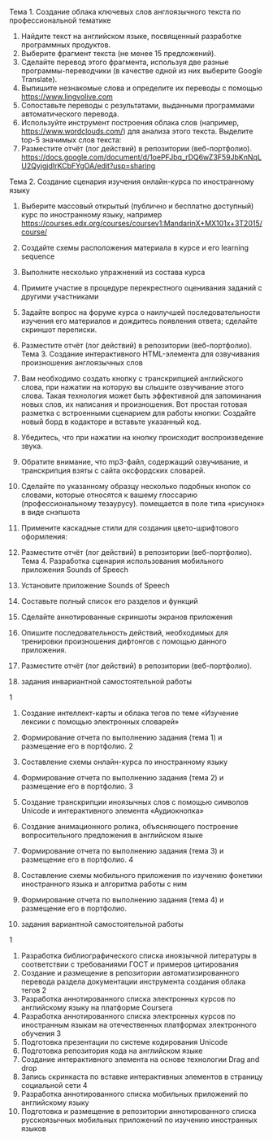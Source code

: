 
Тема 1. Создание облака ключевых слов англоязычного текста по профессиональной
тематике
1. Найдите текст на английском языке, посвященный
разработке программных продуктов.
2. Выберите фрагмент текста (не менее 15 предложений).
3. Сделайте перевод этого фрагмента, используя две разные
программы-переводчики (в качестве одной из них выберите Google Translate).
4. Выпишите незнакомые слова и определите их переводы с помощью
https://www.lingvolive.com 
5. Сопоставьте переводы с результатами, выданными программами
автоматического перевода.
6. Используйте инструмент построения облака слов (например,
https://www.wordclouds.com/) для анализа этого текста. Выделите top-5 значимых
слов текста:
7. Разместите отчёт (лог действий) в репозитории (веб-портфолио).
https://docs.google.com/document/d/1oePFJbq_rDQ6wZ3F59JbKnNqLU2QyjgjdIrKCbFYgOA/edit?usp=sharing

Тема 2. Создание сценария изучения онлайн-курса по иностранному языку
1. Выберите массовый открытый (публично и бесплатно доступный) курс по
иностранному языку, например https://courses.edx.org/courses/coursev1:MandarinX+MX101x+3T2015/course/
2. Создайте схемы расположения материала в курсе и его learning sequence

3. Выполните несколько упражнений из состава курса
4. Примите участие в процедуре перекрестного оценивания заданий с другими
участниками
5. Задайте вопрос на форуме курса о наилучшей последовательности изучения его
материалов и дождитесь появления ответа; сделайте скриншот переписки.
6. Разместите отчёт (лог действий) в репозитории (веб-портфолио).
Тема 3. Создание интерактивного HTML-элемента для озвучивания произношения
англоязычных слов
1. Вам необходимо создать кнопку с транскрипцией английского слова, при
нажатии на которую вы слышите озвучивание этого слова. Такая технология может
быть эффективной для запоминания новых слов, их написания и произношения.
Вот простая готовая разметка с встроенными сценарием для работы кнопки:
Создайте новый борд в кодакторе и вставьте указанный код.
2. Убедитесь, что при нажатии на кнопку происходит воспроизведение звука.
3. Обратите внимание, что mp3-файл, содержащий озвучивание, и транскрипция
взяты с сайта оксфордских словарей.
4. Сделайте по указанному образцу несколько подобных кнопок со словами,
которые относятся к вашему глоссарию (профессиональному тезаурусу).
помещается в поле типа «рисунок» в виде снэпшота
5. Примените каскадные стили для создания цвето-шрифтового оформления:

6. Разместите отчёт (лог действий) в репозитории (веб-портфолио).
Тема 4. Разработка сценария использования мобильного приложения Sounds of Speech
1. Установите приложение Sounds of Speech
2. Составьте полный список его разделов и функций
3. Сделайте аннотированные скриншоты экранов приложения
4. Опишите последовательность действий, необходимых для тренировки
произношения дифтонгов с помощью данного приложения.
5. Разместите отчёт (лог действий) в репозитории (веб-портфолио).

2.  задания  инвариантной самостоятельной работы

1
1. Создание интеллект-карты и облака тегов по теме «Изучение лексики с помощью
электронных словарей»
2. Формирование отчета по выполнению задания (тема 1) и размещение его в
портфолио.
2
1. Составление схемы онлайн-курса по иностранному языку
2. Формирование отчета по выполнению задания (тема 2) и размещение его в
портфолио.
3
1. Создание транскрипции иноязычных слов с помощью символов Unicode и
интерактивного элемента «Аудиокнопка»
2. Создание анимационного ролика, объясняющего построение вопросительного
предложения в английском языке
3. Формирование отчета по выполнению задания (тема 3) и размещение его в
портфолио.
4
1. Составление схемы мобильного приложения по изучению фонетики иностранного
языка и алгоритма работы с ним
2. Формирование отчета по выполнению задания (тема 4) и размещение его в
портфолио.

3.  задания  вариантной самостоятельной работы 

1
1. Разработка библиографического списка иноязычной литературы в соответствии с
требованиями ГОСТ и примеров цитирования
2. Создание и размещение в репозитории автоматизированного перевода раздела
документации инструмента создания облака тегов
2
1. Разработка аннотированного списка электронных курсов по английскому языку на
платформе Coursera
2. Разработка аннотированного списка электронных курсов по иностранным языкам на
отечественных платформах электронного обучения
3
1. Подготовка презентации по системе кодирования Unicode
2. Подготовка репозитория кода на английском языке
3. Создание интерактивного элемента на основе технологии Drag and drop
4. Запись скринкаста по вставке интерактивных элементов в страницу социальной сети
4
1. Разработка аннотированного списка мобильных приложений по английскому языку
2. Подготовка и размещение в репозитории аннотированного списка русскоязычных
мобильных приложений по изучению иностранных языков


